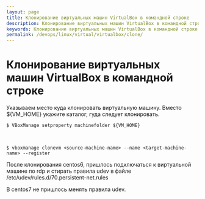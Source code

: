 ```yaml
---
layout: page
title: Клонирование виртуальных машин VirtualBox в командной строке
description: Клонирование виртуальных машин VirtualBox в командной строке
keywords: Клонирование виртуальных машин VirtualBox в командной строке
permalink: /devops/linux/virtual/virtualbox/clone/
---
```


# Клонирование виртуальных машин VirtualBox в командной строке

Указываем место куда клонировать виртуальную машину. Вместо \${VM_HOME} укажите каталог, гуда следует клонировать.

    $ VBoxManage setproperty machinefolder ${VM_HOME}

<br/>

    $ vboxmanage clonevm <source-machine-name> --name <target-machine-name> --register

После клонирования centos6, пришлось подключаться к виртуальной машине по rdp и стирать правила udev в файле /etc/udev/rules.d/70.persistent-net.rules

В centos7 не пришлось менять правила udev.
